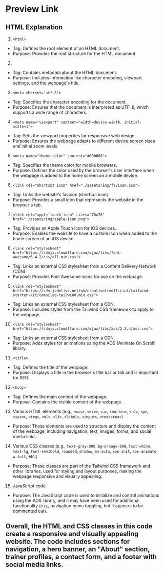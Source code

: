 # Preview Link 


## HTML Explanation

1. `<html>`
- Tag: Defines the root element of an HTML document.
- Purpose: Provides the root structure for the HTML document.

2. <head>
- Tag: Contains metadata about the HTML document.
- Purpose: Includes information like character encoding, viewport settings, and the webpage's title.

3. `<meta charset="utf-8">`
- Tag: Specifies the character encoding for the document.
- Purpose: Ensures that the document is interpreted as UTF-8, which supports a wide range of characters.

4. `<meta name="viewport" content="width=device-width, initial-scale=1">`
- Tag: Sets the viewport properties for responsive web design.
- Purpose: Ensures the webpage adapts to different device screen sizes and initial zoom levels.

5. `<meta name="theme-color" content="#000000">`
- Tag: Specifies the theme color for mobile browsers.
- Purpose: Defines the color used by the browser's user interface when the webpage is added to the home screen on a mobile device.

6. `<link rel="shortcut icon" href="./assets/img/favicon.ico">`
- Tag: Links the website's favicon (shortcut icon).
- Purpose: Provides a small icon that represents the website in the browser's tab.

7. `<link rel="apple-touch-icon" sizes="76x76" href="./assets/img/apple-icon.png">`
- Tag: Provides an Apple Touch Icon for iOS devices.
- Purpose: Enables the website to have a custom icon when added to the home screen of an iOS device.

8. `<link rel="stylesheet" href="https://cdnjs.cloudflare.com/ajax/libs/font-awesome/6.4.2/css/all.min.css">`
- Tag: Links an external CSS stylesheet from a Content Delivery Network (CDN).
- Purpose: Provides Font Awesome icons for use on the webpage.

9. `<link rel="stylesheet" href="https://cdn.jsdelivr.net/gh/creativetimofficial/tailwind-starter-kit/compiled-tailwind.min.css">`
- Tag: Links an external CSS stylesheet from a CDN.
- Purpose: Includes styles from the Tailwind CSS framework to apply to the webpage.

10. `<link rel="stylesheet" href="https://cdnjs.cloudflare.com/ajax/libs/aos/2.3.4/aos.css">`
- Tag: Links an external CSS stylesheet from a CDN.
- Purpose: Adds styles for animations using the AOS (Animate On Scroll) library.

11. `<title>`
- Tag: Defines the title of the webpage.
- Purpose: Displays a title in the browser's title bar or tab and is important for SEO.

12. `<body>`
- Tag: Defines the main content of the webpage.
- Purpose: Contains the visible content of the webpage.

13. Various HTML elements (e.g., `<nav>`, `<div>`, `<a>`, `<button>`, `<h1>`, `<p>`, `<span>`, `<img>`, `<ul>`, `<li>`, `<label>`, `<input>`, `<textarea>`)
- Purpose: These elements are used to structure and display the content of the webpage, including navigation, text, images, forms, and social media links.

14. Various CSS classes (e.g., `text-gray-800`, `bg-orange-500`, `text-white`, `text-lg`, `font-semibold`, `rounded`, `shadow`, `mx-auto`, `aos-init`, `aos-animate`, `w-full`, etc.)
- Purpose: These classes are part of the Tailwind CSS framework and other libraries, used for styling and layout purposes, making the webpage responsive and visually appealing.

15. JavaScript code
- Purpose: The JavaScript code is used to initialize and control animations using the AOS library, and it may have been used for additional functionality (e.g., navigation menu toggling, but it appears to be commented out).

## Overall, the HTML and CSS classes in this code create a responsive and visually appealing website. The code includes sections for navigation, a hero banner, an "About" section, trainer profiles, a contact form, and a footer with social media links.